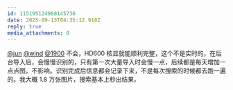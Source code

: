 ```yaml
---
id: 115195124968145736
date: 2025-09-13T04:35:12.918Z
reply: true
media_attachments: 0
---
```


[@jun](https://social.luzhaojun.com/@jun) [@wind](https://her.blue/) [@1900](https://social.1900.live/@1900) 不会，HD600 核显就能顺利完整，这个不是实时的，在后台导入后，会慢慢识别的，只有第一次大量导入时会慢一点，后续都是每天增加一点点图，不影响。识别完成后信息都会记录下来，不是每次搜索的时候都去跑一遍的。我大概 1.8 万张图片，搜索基本上秒出结果。

